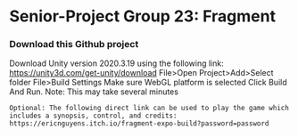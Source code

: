 # Senior-Project Group 23: Fragment

### Download this Github project

Download Unity version 2020.3.19 using the following link: https://unity3d.com/get-unity/download
File>Open Project>Add>Select folder
File>Build Settings
Make sure WebGL platform is selected
Click Build And Run. Note: This may take several minutes

```
Optional: The following direct link can be used to play the game which includes a synopsis, control, and credits: https://ericnguyens.itch.io/fragment-expo-build?password=password

```
